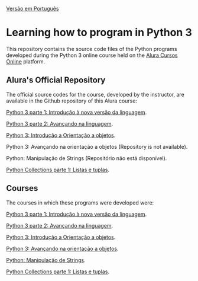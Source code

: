 [Versão em Português](README.md)

# Learning how to program in Python 3

This repository contains the source code files of the Python programs developed during the Python 3 online course held on the [Alura Cursos Online](https://alura.com.br/) platform.

## Alura's Official Repository

The official source codes for the course, developed by the instructor, are available in the Github repository of this Alura course:

[Python 3 parte 1: Introdução à nova versão da linguagem](https://github.com/alura-cursos/Curso-Python-3-parte-1-Introdu-o-nova-vers-o-da-linguagem).

[Python 3 parte 2: Avançando na linguagem](https://github.com/alura-cursos/Curso-Python-3-parte-2-Avan-ando-na-linguagem).

[Python 3: Introdução a Orientação a objetos](https://github.com/alura-cursos/Curso-Python-3-Introdu-o-a-Orienta-o-a-objetos/).

Python 3: Avançando na orientação a objetos (Repository is not available).

Python: Manipulação de Strings (Repositório não está disponível).

[Python Collections parte 1: Listas e tuplas](https://github.com/alura-cursos/python-introducao-a-collections/).

## Courses

The courses in which these programs were developed were:

[Python 3 parte 1: Introdução à nova versão da linguagem](https://cursos.alura.com.br/course/python-3-introducao-a-nova-versao-da-linguagem).

[Python 3 parte 2: Avançando na linguagem](https://cursos.alura.com.br/course/python-3-avancando-na-linguagem).

[Python 3: Introdução a Orientação a objetos](https://cursos.alura.com.br/course/python-3-intro-orientacao-objetos).

[Python 3: Avançando na orientação a objetos](https://cursos.alura.com.br/course/python-3-avancando-orientacao-objetos).

[Python: Manipulação de Strings](https://cursos.alura.com.br/course/python-manipulando-strings).

[Python Collections parte 1: Listas e tuplas](https://cursos.alura.com.br/course/python-collections-listas-e-tuplas).